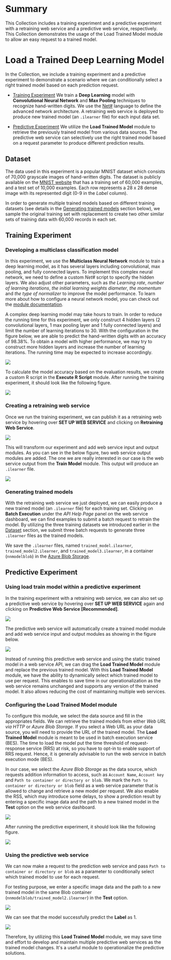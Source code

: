 # Summary #
This Collection includes a training experiment and a predictive experiment with a retraining web service and a predictive web service, respectively. This Collection demonstrates the usage of the Load Trained Model module to allow an easy request to a trained model.


# Load a Trained Deep Learning Model #
In the Collection, we include a training experiment and a predictive experiment to demonstrate a scenario where we can conditionally select a right trained model based on each prediction request.

- [Training Experiment](#training-experiment) We train a **Deep Learning** model with **Convolutional Neural Network** and **Max Pooling** techniques to recognize hand-written digits. We use the [Net#](http://azure.microsoft.com/en-us/documentation/articles/machine-learning-azure-ml-netsharp-reference-guide) language to define the advanced network architecture. A retraining web service is deployed to produce new trained model (an `.ilearner` file) for each input data set.

- [Predictive Experiment](#predictive-experiment) We utilize the **Load Trained Model** module to retrieve the previously trained model from various data sources. The predictive web service can selectively use the right trained model based on a request parameter to produce different prediction results.


## <a name="dataset"></a> Dataset ##
The data used in this experiment is a popular MNIST dataset which consists of 70,000 grayscale images of hand-written digits. The dataset is publicly available on the [MNIST website](http://yann.lecun.com/exdb/mnist) that has a training set of 60,000 examples, and a test set of 10,000 examples. Each row represents a 28 x 28 dense image with its represented digit (0-9 in the *Label* column).

In order to generate multiple trained models based on different training datasets (see details in the [Generating trained models](#generate) section below), we sample the original training set with replacement to create two other similar sets of training data with 60,000 records in each set.


## <a name="training-experiment"></a> Training Experiment ##

### Developing a multiclass classification model ###
In this experiment, we use the **Multiclass Neural Network** module to train a deep learning model, as it has several layers including convolutional, max pooling, and fully connected layers. To implement this complex neural network, we need to define a custom _Net#_ script to specify the hidden layers. We also adjust other parameters, such as _the Learning rate_, _number of learning iterations_, _the initial learning weights diameter_, _the momentum_ and _the type of normalizer_ to improve the model performance. To learn more about how to configure a neural network model, you can check out the [module documentation](https://msdn.microsoft.com/library/azure/e8b401fb-230a-4b21-bd11-d1fda0d57c1f).

A complex deep learning model may take hours to train. In order to reduce the running time for this experiment, we only construct 4 hidden layers (2 convolutional layers, 1 max pooling layer and 1 fully connected layers) and limit the number of learning iterations to 30. With the configuration in the figure below, we are able to predict the hand-written digits with an accuracy of 98.38%. To obtain a model with higher performance, we may try to construct more hidden layers and increase the number of learning iterations. The running time may be expected to increase accordingly.

![][image1]

To calculate the model accuracy based on the evaluation results, we create a custom R script in the **Execute R Script** module. After running the training experiment,
it should look like the following figure.

![][image2]


### Creating a retraining web service ###
Once we run the training experiment, we can publish it as a retraining web service by hovering over **SET UP WEB SERVICE** and clicking on **Retraining Web Service**.

![][image3]

This will transform our experiment and add web service input and output modules. As you can see in the below figure, two web service output modules are added. The one we are really interested in our case is the web service output from the **Train Model** module. This output will produce an `.ilearner` file.

![][image4]


### <a name="generate"></a> Generating trained models ###
With the retraining web service we just deployed, we can easily produce a new trained model (an `.ilearner` file) for each training set. Clicking on **Batch Execution** under the *API Help Page* panel on the web service dashboard, we can find examples to submit a batch request to retrain the model. By utilizing the three training datasets we introduced earlier in the [Dataset](#dataset) section, we submit three batch requests to generate three `.ilearner` files as the trained models.

We save the `.ilearner` files, named `trained_model.ilearner`, `trained_model2.ilearner`, and `trained_model3.ilearner`, in a container (`nnmodelblob`) in the [Azure Blob Storage](https://azure.microsoft.com/en-us/services/storage/blobs/).


## <a name="predictive-experiment"></a> Predictive Experiment ##

### Using load train model within a predictive experiment ###
In the training experiment with a retraining web service, we can also set up a predictive web service by hovering over **SET UP WEB SERVICE** again and clicking on **Predictive Web Service [Recommended]**.

![][image5]

The predictive web service will automatically create a trained model module and add web service input and output modules as showing in the figure below.

![][image6]

Instead of running this predictive web service and using the static trained model in a web service API, we can drag the **Load Trained Model** module and replace the previous trained model. With this **Load Trained Model** module, we have the ability to dynamically select which trained model to use per request. This enables to save time in our operationalization as the web service remains unchanged and supports any version of the trained model. It also allows reducing the cost of maintaining multiple web services.


### Configuring the Load Trained Model module ###
To configure this module, we select the data source and fill in the appropriates fields. We can retrieve the trained models from either *Web URL via HTTP* or *Azure Blob Storage*. If you select a Web URL as your data source, you will need to provide the URL of the trained model. The **Load Trained Model** module is meant to be used in batch execution service (BES). The time to load the model put the time threshold of request-response service (RRS) at risk, so you have to opt-in to enable support of RRS request. Hence, it is generally advisable to run the web service in batch execution mode (BES).

In our case, we select the *Azure Blob Storage* as the data source, which requests addition information to access, such as `Account Name`, `Account key` and `Path to container or directory or blob`. We mark the `Path to container or directory or blob` field as a web service parameter that is allowed to change and retrieve a new model per request. We also enable the RSS, which may introduce some delays, to show a prediction result by entering a specific image data and the path to a new trained model in the **Test** option on the web service dashboard.

![][image7]

After running the predictive experiment, it should look like the following figure.

![][image8]


### Using the predictive web service ###
We can now make a request to the prediction web service and pass `Path to container or directory or blob` as a parameter to conditionally select which trained model to use for each request.

For testing purpose, we enter a specific image data and the path to a new trained model in the same Blob container (`nnmodelblob/trained_model2.ilearner`) in the **Test** option.

![][image9]

We can see that the model successfully predict the **Label** as 1.

![][image10]

Therefore, by utilizing this **Load Trained Model** module, we may save time and effort to develop and maintain multiple predictive web services as the trained model changes. It's a useful module to operationalize the predictive solutions.


<!-- Images -->
[image1]:https://raw.githubusercontent.com/mezmicrosoft/Sample_Experiments/master/Load_a_Trained_Deep_Learning_Model/image1.PNG
[image2]:https://raw.githubusercontent.com/mezmicrosoft/Sample_Experiments/master/Load_a_Trained_Deep_Learning_Model/image2.PNG
[image3]:https://raw.githubusercontent.com/mezmicrosoft/Sample_Experiments/master/Load_a_Trained_Deep_Learning_Model/image3.PNG
[image4]:https://raw.githubusercontent.com/mezmicrosoft/Sample_Experiments/master/Load_a_Trained_Deep_Learning_Model/image4.PNG
[image5]:https://raw.githubusercontent.com/mezmicrosoft/Sample_Experiments/master/Load_a_Trained_Deep_Learning_Model/image5.PNG
[image6]:https://raw.githubusercontent.com/mezmicrosoft/Sample_Experiments/master/Load_a_Trained_Deep_Learning_Model/image6.PNG
[image7]:https://raw.githubusercontent.com/mezmicrosoft/Sample_Experiments/master/Load_a_Trained_Deep_Learning_Model/image7.PNG
[image8]:https://raw.githubusercontent.com/mezmicrosoft/Sample_Experiments/master/Load_a_Trained_Deep_Learning_Model/image8.PNG
[image9]:https://raw.githubusercontent.com/mezmicrosoft/Sample_Experiments/master/Load_a_Trained_Deep_Learning_Model/image9.PNG
[image10]:https://raw.githubusercontent.com/mezmicrosoft/Sample_Experiments/master/Load_a_Trained_Deep_Learning_Model/image10.PNG
